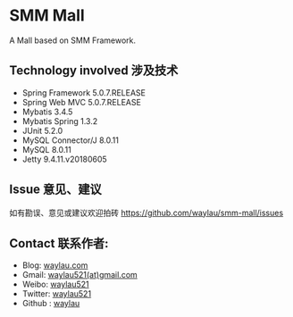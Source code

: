 # SMM Mall
A Mall based on SMM Framework. 

## Technology involved 涉及技术

* Spring Framework 5.0.7.RELEASE
* Spring Web MVC 5.0.7.RELEASE
* Mybatis 3.4.5
* Mybatis Spring 1.3.2
* JUnit 5.2.0
* MySQL Connector/J 8.0.11
* MySQL 8.0.11
* Jetty 9.4.11.v20180605

## Issue 意见、建议

如有勘误、意见或建议欢迎拍砖 <https://github.com/waylau/smm-mall/issues>

## Contact 联系作者:

* Blog: [waylau.com](https://waylau.com)
* Gmail: [waylau521(at)gmail.com](mailto:waylau521@gmail.com)
* Weibo: [waylau521](http://weibo.com/waylau521)
* Twitter: [waylau521](https://twitter.com/waylau521)
* Github : [waylau](https://github.com/waylau)